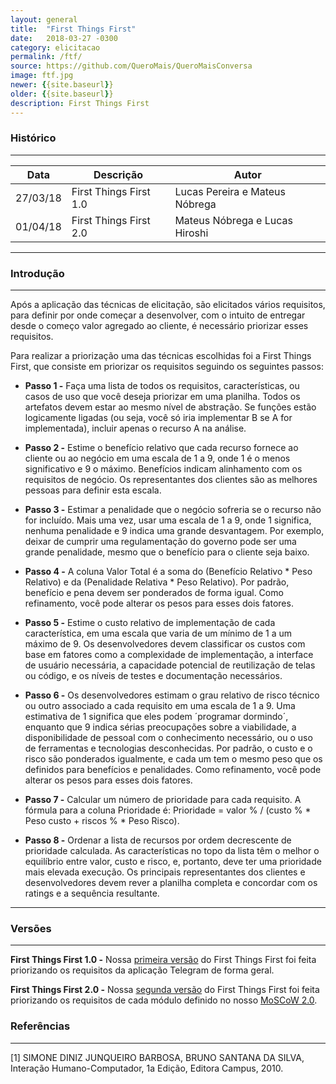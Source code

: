 ```yaml
---
layout: general
title:  "First Things First"
date:   2018-03-27 -0300
category: elicitacao
permalink: /ftf/
source: https://github.com/QueroMais/QueroMaisConversa
image: ftf.jpg
newer: {{site.baseurl}}
older: {{site.baseurl}}
description: First Things First
---
```


### Histórico
_____________

<table class="mdl-data-table mdl-js-data-table  mdl-shadow--2dp">
  <thead>
    <tr>
      <th class="mdl-data-table__cell--non-numeric">Data</th>
      <th class="mdl-data-table__cell--non-numeric">Descrição</th>
      <th class="mdl-data-table__cell--non-numeric">Autor</th>
    </tr>
  </thead>
  <tbody>
    <tr>
      <td class="mdl-data-table__cell--non-numeric">27/03/18</td>
      <td class="mdl-data-table__cell--non-numeric">First Things First 1.0</td>
      <td class="mdl-data-table__cell--non-numeric">Lucas Pereira e Mateus Nóbrega</td>
    </tr>
    <tr>
      <td class="mdl-data-table__cell--non-numeric">01/04/18</td>
      <td class="mdl-data-table__cell--non-numeric">First Things First 2.0</td>
      <td class="mdl-data-table__cell--non-numeric">Mateus Nóbrega e Lucas Hiroshi</td>
    </tr>
  </tbody>
</table>

______________
### Introdução
______________

Após a aplicação das técnicas de elicitação, são elicitados vários requisitos, para definir por onde começar a desenvolver, com o intuito de entregar desde o começo valor agregado ao cliente, é necessário priorizar esses requisitos. 

Para realizar a priorização uma das técnicas escolhidas foi a First Things First, que consiste em priorizar os requisitos seguindo os seguintes passos:

- **Passo 1 -** Faça uma lista de todos os requisitos, características, ou casos de uso que você deseja priorizar em uma planilha. Todos os artefatos devem estar ao mesmo nível de abstração. Se funções estão logicamente ligadas (ou seja, você só iria implementar B se A for implementada), incluir apenas o recurso A na análise.

- **Passo 2 -** Estime o benefício relativo que cada recurso fornece ao cliente ou ao negócio em uma escala de 1 a 9, onde 1 é o menos significativo e 9 o máximo. Benefícios indicam alinhamento com os requisitos de negócio. Os representantes dos clientes são as melhores pessoas para definir esta escala.

- **Passo 3 -** Estimar a penalidade que o negócio sofreria se o recurso não for incluído. Mais uma vez, usar uma escala de 1 a 9, onde 1 significa, nenhuma penalidade e 9 indica uma grande desvantagem. Por exemplo, deixar de cumprir uma regulamentação do governo pode ser uma grande penalidade, mesmo que o benefício para o cliente seja baixo.

- **Passo 4 -** A coluna Valor Total é a soma do (Benefício Relativo * Peso Relativo) e da (Penalidade Relativa * Peso Relativo). Por padrão, benefício e pena devem ser ponderados de forma igual. Como refinamento, você pode alterar os pesos para esses dois fatores.

- **Passo 5 -** Estime o custo relativo de implementação de cada característica, em uma escala que varia de um mínimo de 1 a um máximo de 9. Os desenvolvedores devem classificar os custos com base em fatores como a complexidade de implementação, a interface de usuário necessária, a capacidade potencial de reutilização de telas ou código, e os níveis de testes e documentação necessários.

- **Passo 6 -** Os desenvolvedores estimam o grau relativo de risco técnico ou outro associado a cada requisito em uma escala de 1 a 9. Uma estimativa de 1 significa que eles podem ´programar dormindo´, enquanto que 9 indica sérias preocupações sobre a viabilidade, a disponibilidade de pessoal com o conhecimento necessário, ou o uso de ferramentas e tecnologias desconhecidas. Por padrão, o custo e o risco são ponderados igualmente, e cada um tem o mesmo peso que os definidos para benefícios e penalidades. Como refinamento, você pode alterar os pesos para esses dois fatores.

- **Passo 7 -** Calcular um número de prioridade para cada requisito. A fórmula para a coluna Prioridade é: Prioridade = valor % / (custo % * Peso custo + riscos % * Peso Risco).

- **Passo 8 -** Ordenar a lista de recursos por ordem decrescente de prioridade calculada. As características no topo da lista têm o melhor o equilíbrio entre valor, custo e risco, e, portanto, deve ter uma prioridade mais elevada execução. Os principais representantes dos clientes e desenvolvedores devem rever a planilha completa e concordar com os ratings e a sequência resultante.

___________
### Versões
___________

**First Things First 1.0 -** Nossa <a href="{{site.baseurl}}/ftf/1">primeira versão</a> do First Things First foi feita priorizando os requisitos da aplicação Telegram de forma geral.


**First Things First 2.0 -** Nossa <a href="{{site.baseurl}}/ftf/2">segunda versão</a> do First Things First foi feita priorizando os requisitos de cada módulo definido no nosso <a href="{{site.baseurl}}/moscow/2">MoSCoW 2.0</a>.

### Referências
-----

[1] SIMONE DINIZ JUNQUEIRO BARBOSA, BRUNO SANTANA DA SILVA, Interação Humano-Computador, 1a Edição, Editora Campus, 2010.
